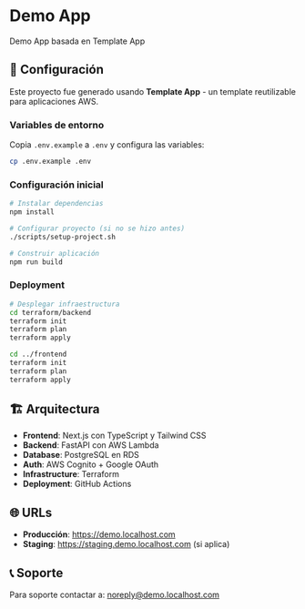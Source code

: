 # Demo App

Demo App basada en Template App

## 🚀 Configuración

Este proyecto fue generado usando **Template App** - un template reutilizable para aplicaciones AWS.

### Variables de entorno

Copia `.env.example` a `.env` y configura las variables:

```bash
cp .env.example .env
```

### Configuración inicial

```bash
# Instalar dependencias
npm install

# Configurar proyecto (si no se hizo antes)
./scripts/setup-project.sh

# Construir aplicación
npm run build
```

### Deployment

```bash
# Desplegar infraestructura
cd terraform/backend
terraform init
terraform plan
terraform apply

cd ../frontend  
terraform init
terraform plan
terraform apply
```

## 🏗️ Arquitectura

- **Frontend**: Next.js con TypeScript y Tailwind CSS
- **Backend**: FastAPI con AWS Lambda
- **Database**: PostgreSQL en RDS
- **Auth**: AWS Cognito + Google OAuth
- **Infrastructure**: Terraform
- **Deployment**: GitHub Actions

## 🌐 URLs

- **Producción**: https://demo.localhost.com
- **Staging**: https://staging.demo.localhost.com (si aplica)

## 📞 Soporte

Para soporte contactar a: noreply@demo.localhost.com
